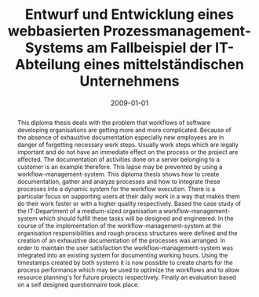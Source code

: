 ---
abstract: This diploma thesis deals with the problem that workflows of software developing
  organisations are getting more and more complicated. Because of the absence of exhaustive
  documentation especially new employees are in danger of forgetting necessary work
  steps. Usually work steps which are legally important and do not have an immediate
  effect on the process or the project are affected. The documentation of activities
  done on a server belonging to a customer is an example therefore. This lapse may
  be prevented by using a workflow-management-system. This diploma thesis shows how
  to create documentation, gather and analyze processes and how to integrate these
  processes into a dynamic system for the workflow execution. There is a particular
  focus on supporting users at their daily work in a way that makes them do their
  work faster or with a higher quality respectively. Based the case study of the IT-Department
  of a medium-sized organisation a workflow-management-system which should fulfill
  these tasks will be designed and engineered. In the course of the implementation
  of the workflow-management-system at the organisation responsibilities and rough
  process structures were defined and the creation of an exhaustive documentation
  of the processes was arranged. In order to maintain the user satisfaction the workflow-management-system
  was integrated into an existing system for documenting working hours. Using the
  timestamps created by both systems it is now possible to create charts for the process
  performance which may be used to optimize the workflows and to allow resource planning's
  for future projects respectively. Finally an evaluation based on a self designed
  questionnaire took place.
authors:
- Andreas Reitter
date: '2009-01-01'
featured: false
links:
- name: Publik
  url: https://publik.tuwien.ac.at/showentry.php?ID=183677&lang=2
publication_types:
- '7'
publishDate: '2009-01-01'
title: Entwurf und Entwicklung eines webbasierten Prozessmanagement-Systems am Fallbeispiel
  der IT-Abteilung eines mittelständischen Unternehmens
url_pdf: ''
---
